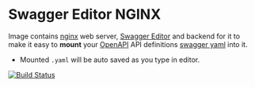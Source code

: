 # Swagger Editor NGINX

Image contains [nginx][link-nginx] web server, [Swagger Editor][link-swagger-editor] and backend for it to make it easy to **mount** your 
[OpenAPI][link-openapi-spec] API definitions [swagger yaml][link-swagger] into it.

- Mounted `.yaml` will be auto saved as you type in editor.

[![Build Status][travis-img]][link-travis]


<!-- swagger.io -->
[link-swagger]: http://swagger.io/
[link-swagger-editor]: http://swagger.io/swagger-editor/

<!-- Travis -->
[link-travis]: https://travis-ci.org/mkungla/swagger-editor-nginx
[travis-img]: https://travis-ci.org/mkungla/swagger-editor-nginx.svg?branch=master

<!-- Open API -->
[link-openapi-spec]: https://www.openapis.org/

<!-- nginx -->
[link-nginx]: http://nginx.org/
